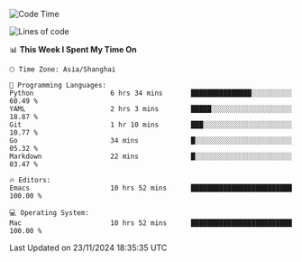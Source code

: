 <!--START_SECTION:waka-->
![Code Time](http://img.shields.io/badge/Code%20Time-2%2C293%20hrs%2050%20mins-blue)

![Lines of code](https://img.shields.io/badge/From%20Hello%20World%20I%27ve%20Written-308.1%20thousand%20lines%20of%20code-blue)

📊 **This Week I Spent My Time On** 

```text
🕑︎ Time Zone: Asia/Shanghai

💬 Programming Languages: 
Python                   6 hrs 34 mins       ███████████████░░░░░░░░░░   60.49 % 
YAML                     2 hrs 3 mins        █████░░░░░░░░░░░░░░░░░░░░   18.87 % 
Git                      1 hr 10 mins        ███░░░░░░░░░░░░░░░░░░░░░░   10.77 % 
Go                       34 mins             █░░░░░░░░░░░░░░░░░░░░░░░░   05.32 % 
Markdown                 22 mins             █░░░░░░░░░░░░░░░░░░░░░░░░   03.47 % 

🔥 Editors: 
Emacs                    10 hrs 52 mins      █████████████████████████   100.00 % 

💻 Operating System: 
Mac                      10 hrs 52 mins      █████████████████████████   100.00 % 
```


 Last Updated on 23/11/2024 18:35:35 UTC
<!--END_SECTION:waka-->
